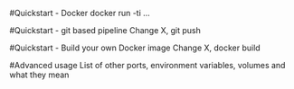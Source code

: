 #Quickstart - Docker
docker run -ti ...

#Quickstart - git based pipeline
Change X, git push


#Quickstart - Build your own Docker image
Change X, docker build

#Advanced usage
List of other ports, environment variables, volumes  and what they mean

